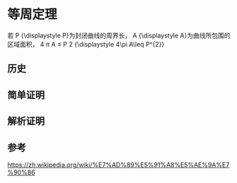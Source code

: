 # 等周定理

若
P
{\displaystyle P}为封闭曲线的周界长，
A
{\displaystyle A}为曲线所包围的区域面积，
4
π
A
≤
P
2
{\displaystyle 4\pi A\leq P^{2}}

## 历史

## 简单证明

## 解析证明

## 参考

https://zh.wikipedia.org/wiki/%E7%AD%89%E5%91%A8%E5%AE%9A%E7%90%86
